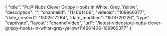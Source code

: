 {
    "title": "Puj&reg; Nubs Clever Grippy Hooks in White, Grey, Yellow",
    "description": "",
    "channelid": "114661406",
    "videoid": "109960377",
    "date_created": "1502517264",
    "date_modified": "1516729226",
    "type": "captivate",
    "layout": "channelVideo",
    "url": "\/latest-videos\/puj-nubs-clever-grippy-hooks-in-white-grey-yellow\/114661406-109960377"
}